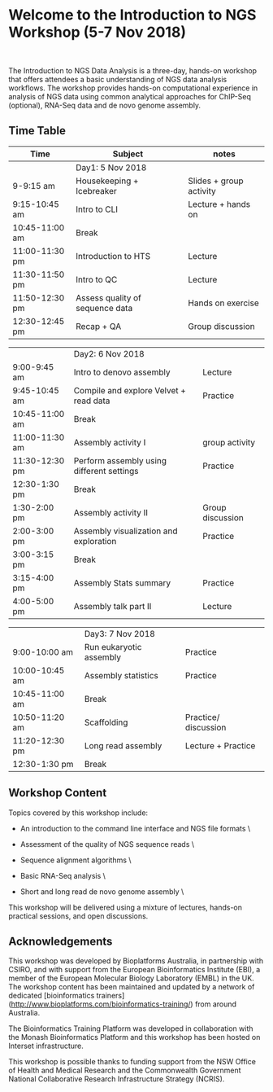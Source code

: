 # Welcome to the Introduction to NGS Workshop (5-7 Nov 2018)
<br>

The Introduction to NGS Data Analysis is a three-day, hands-on workshop that offers attendees a basic understanding of NGS data analysis workflows. 
The workshop provides hands-on computational experience in analysis of NGS data using common analytical approaches for ChIP-Seq (optional), RNA-Seq data and de novo genome assembly.

## Time Table

|Time |Subject |notes|
|-----|--------|-----|
||Day1: 5 Nov 2018 |
|9-9:15 am|Housekeeping + Icebreaker|Slides + group activity|
|9:15-10:45 am|Intro to CLI|Lecture + hands on|
|10:45-11:00 am|Break||
|11:00-11:30 pm|Introduction to HTS|Lecture|  
|11:30-11:50 pm|Intro to QC|Lecture|
|11:50-12:30 pm|Assess quality of sequence data|Hands on exercise|
12:30-12:45 pm|Recap + QA|Group discussion|


| | ||
|------|-----|----|
||Day2: 6 Nov 2018|
|9:00-9:45 am|Intro to denovo assembly|Lecture |
|9:45-10:45 am|Compile and explore Velvet + read data|Practice
|10:45-11:00 am|Break|
|11:00-11:30 am|Assembly activity I|group activity|
|11:30-12:30 pm|Perform assembly using different settings|Practice|
|12:30-1:30 pm|Break|
|1:30-2:00 pm|Assembly activity II|Group discussion|
|2:00-3:00 pm|Assembly visualization and exploration|Practice|
|3:00-3:15 pm|Break|
|3:15-4:00 pm|Assembly Stats summary|Practice|
|4:00-5:00 pm|Assembly talk part II|Lecture|




| | ||
|------|-----|----|
||Day3: 7 Nov 2018|| 
|9:00-10:00 am|Run eukaryotic assembly|Practice|
|10:00-10:45 am|Assembly statistics|Practice|
|10:45-11:00 am|Break|
|10:50-11:20 am|Scaffolding|Practice/ discussion|
|11:20-12:30 pm|Long read assembly|Lecture + Practice|
|12:30-1:30 pm|Break|


## Workshop Content
Topics covered by this workshop include:

* An introduction to the command line interface and NGS file formats \

* Assessment of the quality of NGS sequence reads \

* Sequence alignment algorithms \

* Basic RNA-Seq analysis \

* Short and long read de novo genome assembly \


This workshop will be delivered using a mixture of lectures, hands-on practical sessions, and open discussions.

## Acknowledgements
This workshop was developed by Bioplatforms Australia, in partnership with CSIRO, and with support from the European Bioinformatics Institute (EBI), a member of the European Molecular Biology Laboratory (EMBL) in the UK. The workshop content has been maintained and updated by a network of dedicated [bioinformatics trainers] (http://www.bioplatforms.com/bioinformatics-training/) from around Australia.<br>

The Bioinformatics Training Platform was developed in collaboration with the Monash Bioinformatics Platform and this workshop has been hosted on Interset infrastructure.<br>

This workshop is possible thanks to funding support from the NSW Office of Health and Medical Research and the Commonwealth Government National Collaborative Research Infrastructure Strategy (NCRIS).<br>
